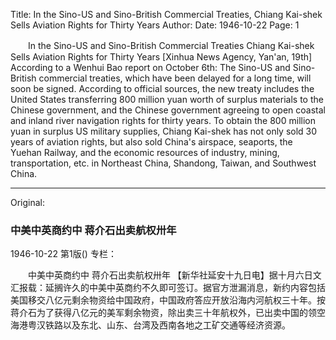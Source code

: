 Title: In the Sino-US and Sino-British Commercial Treaties, Chiang Kai-shek Sells Aviation Rights for Thirty Years
Author:
Date: 1946-10-22
Page: 1

　　In the Sino-US and Sino-British Commercial Treaties
    Chiang Kai-shek Sells Aviation Rights for Thirty Years
    [Xinhua News Agency, Yan'an, 19th] According to a Wenhui Bao report on October 6th: The Sino-US and Sino-British commercial treaties, which have been delayed for a long time, will soon be signed. According to official sources, the new treaty includes the United States transferring 800 million yuan worth of surplus materials to the Chinese government, and the Chinese government agreeing to open coastal and inland river navigation rights for thirty years. To obtain the 800 million yuan in surplus US military supplies, Chiang Kai-shek has not only sold 30 years of aviation rights, but also sold China's airspace, seaports, the Yuehan Railway, and the economic resources of industry, mining, transportation, etc. in Northeast China, Shandong, Taiwan, and Southwest China.



<hr /> 

Original: 


### 中美中英商约中  蒋介石出卖航权卅年

1946-10-22
第1版()
专栏：

　　中美中英商约中
    蒋介石出卖航权卅年
    【新华社延安十九日电】据十月六日文汇报载：延搁许久的中美中英商约不久即可签订。据官方泄漏消息，新约内容包括美国移交八亿元剩余物资给中国政府，中国政府答应开放沿海内河航权三十年。按蒋介石为了获得八亿元的美军剩余物资，除出卖三十年航权外，已出卖中国的领空海港粤汉铁路以及东北、山东、台湾及西南各地之工矿交通等经济资源。
